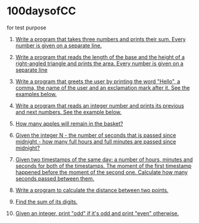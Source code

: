 # 100daysofCC
for test purpose

1) [Write a program that takes three numbers and prints their sum. Every number is given on a separate line.
](Day001.md)

2) [Write a program that reads the length of the base and the height of a right-angled triangle and prints the area. Every number is given on a separate line](Day002.md)

3) [Write a program that greets the user by printing the word "Hello", a comma, the name of the user and an exclamation mark after it. See the examples below.](Day003.md)

4) [Write a program that reads an integer number and prints its previous and next numbers. See the example below.](Day004.md)
5) [How many apples will remain in the basket?](Day005.md)
6) [Given the integer N - the number of seconds that is passed since midnight - how many full hours and full minutes are passed since midnight?](Day006.md)
7) [Given two timestamps of the same day: a number of hours, minutes and seconds for both of the timestamps. The moment of the first timestamp happened before the moment of the second one. Calculate how many seconds passed between them.](Day007.md)
8) [Write a program to calculate the distance between two points.](Day008.md)
9) [ Find the sum of its digits.](Day009.md)
10) [Given an integer, print "odd" if it's odd and print "even" otherwise.](Day010.md)
